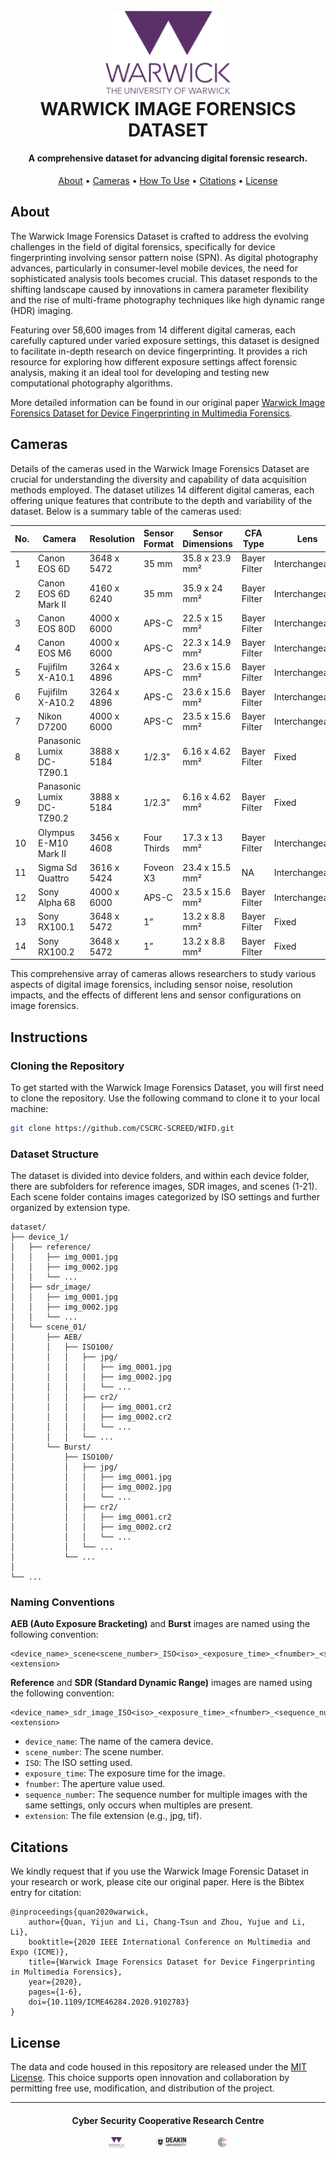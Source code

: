 <h1 align="center">
  <br>
  <a href=""><img src="./assets/logos/warwick-logo.png" alt="WIFD" width="200"></a>
  <br>
  WARWICK IMAGE FORENSICS DATASET
  <br>
</h1>

<h4 align="center">A comprehensive dataset for advancing digital forensic research.</h4>

<p align="center">
    <a href="#about">About</a> •
    <a href="#cameras">Cameras</a> •
    <a href="#instructions">How To Use</a> •
    <a href="#citations">Citations</a> •
    <a href="#license">License</a>
</p>

## About
The Warwick Image Forensics Dataset is crafted to address the evolving challenges in the field of digital forensics, specifically for device fingerprinting involving sensor pattern noise (SPN). As digital photography advances, particularly in consumer-level mobile devices, the need for sophisticated analysis tools becomes crucial. This dataset responds to the shifting landscape caused by innovations in camera parameter flexibility and the rise of multi-frame photography techniques like high dynamic range (HDR) imaging.

Featuring over 58,600 images from 14 different digital cameras, each carefully captured under varied exposure settings, this dataset is designed to facilitate in-depth research on device fingerprinting. It provides a rich resource for exploring how different exposure settings affect forensic analysis, making it an ideal tool for developing and testing new computational photography algorithms.

More detailed information can be found in our original paper [Warwick Image Forensics Dataset for Device Fingerprinting in Multimedia Forensics](https://ieeexplore.ieee.org/abstract/document/9102783).

## Cameras
Details of the cameras used in the Warwick Image Forensics Dataset are crucial for understanding the diversity and capability of data acquisition methods employed. The dataset utilizes 14 different digital cameras, each offering unique features that contribute to the depth and variability of the dataset. Below is a summary table of the cameras used:

| No. | Camera             | Resolution | Sensor Format | Sensor Dimensions | CFA Type     | Lens            |
|-----|--------------------|------------|---------------|-------------------|--------------|-----------------|
| 1   | Canon EOS 6D       | 3648 x 5472| 35 mm         | 35.8 x 23.9 mm²   | Bayer Filter | Interchangeable |
| 2   | Canon EOS 6D Mark II | 4160 x 6240 | 35 mm       | 35.9 x 24 mm²     | Bayer Filter | Interchangeable |
| 3   | Canon EOS 80D      | 4000 x 6000| APS-C         | 22.5 x 15 mm²     | Bayer Filter | Interchangeable |
| 4   | Canon EOS M6       | 4000 x 6000| APS-C         | 22.3 x 14.9 mm²   | Bayer Filter | Interchangeable |
| 5   | Fujifilm X-A10.1   | 3264 x 4896| APS-C         | 23.6 x 15.6 mm²   | Bayer Filter | Interchangeable |
| 6   | Fujifilm X-A10.2   | 3264 x 4896| APS-C         | 23.6 x 15.6 mm²   | Bayer Filter | Interchangeable |
| 7   | Nikon D7200        | 4000 x 6000| APS-C         | 23.5 x 15.6 mm²   | Bayer Filter | Interchangeable |
| 8   | Panasonic Lumix DC-TZ90.1 | 3888 x 5184 | 1/2.3" | 6.16 x 4.62 mm² | Bayer Filter | Fixed          |
| 9   | Panasonic Lumix DC-TZ90.2 | 3888 x 5184 | 1/2.3" | 6.16 x 4.62 mm² | Bayer Filter | Fixed          |
| 10  | Olympus E-M10 Mark II | 3456 x 4608 | Four Thirds | 17.3 x 13 mm²   | Bayer Filter | Interchangeable |
| 11  | Sigma Sd Quattro    | 3616 x 5424| Foveon X3    | 23.4 x 15.5 mm²   | NA           | Interchangeable |
| 12  | Sony Alpha 68       | 4000 x 6000| APS-C         | 23.5 x 15.6 mm²   | Bayer Filter | Interchangeable |
| 13  | Sony RX100.1        | 3648 x 5472| 1”            | 13.2 x 8.8 mm²    | Bayer Filter | Fixed           |
| 14  | Sony RX100.2        | 3648 x 5472| 1”            | 13.2 x 8.8 mm²    | Bayer Filter | Fixed           |

This comprehensive array of cameras allows researchers to study various aspects of digital image forensics, including sensor noise, resolution impacts, and the effects of different lens and sensor configurations on image forensics.

## Instructions

### Cloning the Repository
To get started with the Warwick Image Forensics Dataset, you will first need to clone the repository. Use the following command to clone it to your local machine:
```sh
git clone https://github.com/CSCRC-SCREED/WIFD.git
```

### Dataset Structure
The dataset is divided into device folders, and within each device folder, there are subfolders for reference images, SDR images, and scenes (1-21). Each scene folder contains images categorized by ISO settings and further organized by extension type.
```
dataset/
├── device_1/
│   ├── reference/
│   │   ├── img_0001.jpg
│   │   ├── img_0002.jpg
│   │   └── ...
│   ├── sdr_image/
│   │   ├── img_0001.jpg
│   │   ├── img_0002.jpg
│   │   └── ...
│   └── scene_01/
│       ├── AEB/
│       │   ├── ISO100/
│       │   │   ├── jpg/
│       │   │   │   ├── img_0001.jpg
│       │   │   │   ├── img_0002.jpg
│       │   │   │   └── ...
│       │   │   ├── cr2/
│       │   │   │   ├── img_0001.cr2
│       │   │   │   ├── img_0002.cr2
│       │   │   │   └── ...
│       │   │   └── ...
│       └── Burst/
│           ├── ISO100/
│           │   ├── jpg/
│           │   │   ├── img_0001.jpg
│           │   │   ├── img_0002.jpg
│           │   │   └── ...
│           │   ├── cr2/
│           │   │   ├── img_0001.cr2
│           │   │   ├── img_0002.cr2
│           │   │   └── ...
│           │   └── ...
│           └── ...
│    
└── ...

```
### Naming Conventions
**AEB (Auto Exposure Bracketing)** and **Burst** images are named using the following convention:
```
<device_name>_scene<scene_number>_ISO<iso>_<exposure_time>_<fnumber>_<sequence_number>.<extension>
```

**Reference** and **SDR (Standard Dynamic Range)** images are named using the following convention:
```
<device_name>_sdr_image_ISO<iso>_<exposure_time>_<fnumber>_<sequence_number>.<extension>
```

- `device_name`: The name of the camera device.
- `scene_number`: The scene number.
- `ISO`: The ISO setting used.
- `exposure_time`: The exposure time for the image.
- `fnumber`: The aperture value used.
- `sequence_number`: The sequence number for multiple images with the same settings, only occurs when multiples are present.
- `extension`: The file extension (e.g., jpg, tif).


## Citations
We kindly request that if you use the Warwick Image Forensic Dataset in your research or work, please cite our original paper. Here is the Bibtex entry for citation:
```
@inproceedings{quan2020warwick,
    author={Quan, Yijun and Li, Chang-Tsun and Zhou, Yujue and Li, Li},
    booktitle={2020 IEEE International Conference on Multimedia and Expo (ICME)}, 
    title={Warwick Image Forensics Dataset for Device Fingerprinting in Multimedia Forensics}, 
    year={2020},
    pages={1-6},
    doi={10.1109/ICME46284.2020.9102783}
}
```

## License

The data and code housed in this repository are released under the [MIT License](./LICENSE). This choice supports open innovation and collaboration by permitting free use, modification, and distribution of the project.

<hr>
<h4 align="center">Cyber Security Cooperative Research Centre</h4>
<div align="center" style="display: flex; justify-content: center; gap: 50px;">
    <img src="./assets/logos/warwick-logo.png" alt="Logo 1" style="width: 5%; height: 5%;">
    <img src="./assets/logos/deakin-logo.png" alt="Logo 2" style="width: 10%; height: 10%;">
    <img src="./assets/logos/cscrc-logo.png" alt="Logo 3" style="width: 3%; height: 5%;">
</div>

